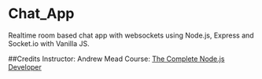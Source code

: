 # Chat_App
Realtime room based chat app with websockets using Node.js, Express and Socket.io with Vanilla JS.

##Credits
Instructor: Andrew Mead
Course: [The Complete Node.js Developer](https://www.udemy.com/course/the-complete-nodejs-developer-course-2/)
